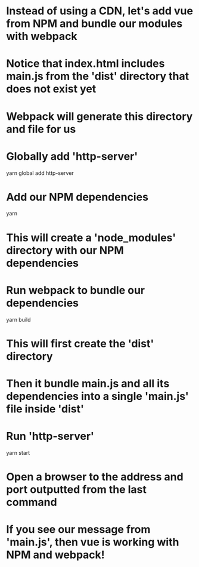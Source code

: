 # Instead of using a CDN, let's add vue from NPM and bundle our modules with webpack

# Notice that index.html includes main.js from the 'dist' directory that does not exist yet

# Webpack will generate this directory and file for us

# Globally add 'http-server'
yarn global add http-server

# Add our NPM dependencies
yarn

# This will create a 'node_modules' directory with our NPM dependencies

# Run webpack to bundle our dependencies
yarn build

# This will first create the 'dist' directory

# Then it bundle main.js and all its dependencies into a single 'main.js' file inside 'dist'

# Run 'http-server'
yarn start

# Open a browser to the address and port outputted from the last command

# If you see our message from 'main.js', then vue is working with NPM and webpack!
